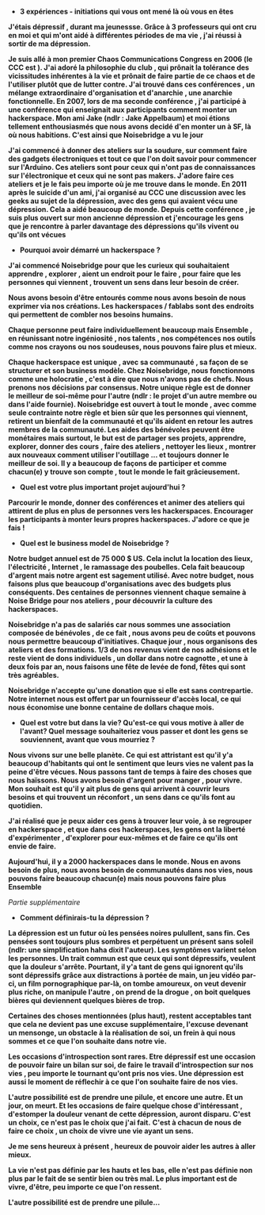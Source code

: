 * __3 expériences - initiations qui vous ont mené là où vous en êtes__

__J'étais dépressif , durant ma jeunessse. Grâce à 3 professeurs qui ont cru en moi et qui m'ont aidé à différentes périodes de ma vie , j'ai réussi à sortir de ma dépression.__

__Je suis allé à mon premier Chaos Communications Congress en 2006 (le CCC est ).
J'ai adoré la philosophie du club , qui prônait la tolérance des vicissitudes inhérentes à la vie et prônait de faire partie de ce chaos et de l'utiliser plutôt que de lutter contre.
J'ai trouvé dans ces conférences , un mélange extraordinaire d'organisation et d'anarchie , une anarchie fonctionnelle. En 2007, lors de ma seconde conférence , j'ai participé à une conférence qui enseignait aux participants comment monter un hackerspace. Mon ami Jake (ndlr : Jake Appelbaum) et moi étions tellement enthousiasmés que nous avons decidé d'en monter un à SF, là où nous habitions. C'est ainsi que Noisebridge a vu le jour__

__J'ai commencé à donner des ateliers sur la soudure, sur comment faire des gadgets électroniques et tout ce que l'on doit savoir pour commencer sur l'Arduino. Ces ateliers sont pour ceux qui n'ont pas de connaissances sur l'électronique et ceux qui ne sont pas makers. J'adore faire ces ateliers et je le fais peu importe où je me trouve dans le monde. En 2011 après le suicide d'un ami, j'ai organisé au CCC une discussion avec les geeks au sujet de la dépression, avec des gens qui avaient vécu une dépression. Cela a aidé beaucoup de monde. Depuis cette conférence , je suis plus ouvert sur mon ancienne dépression et j'encourage les gens que je rencontre à parler davantage des dépressions qu'ils vivent ou qu'ils ont vécues__


* __Pourquoi avoir démarré un hackerspace ?__

__J'ai commencé Noisebridge pour que les curieux qui souhaitaient apprendre , explorer , aient un endroit pour le faire , pour faire que les personnes qui viennent , trouvent un sens dans leur besoin de créer.__

__Nous avons besoin d'être entourés comme nous avons besoin de nous exprimer via nos créations. Les hackerspaces / fablabs sont des endroits qui permettent de combler nos besoins humains.__

__Chaque personne peut faire individuellement beaucoup mais Ensemble , en réunissant notre ingéniosité , nos talents , nos compétences nos outils comme nos crayons ou nos soudeuses, nous pouvons faire plus et mieux.__ 

__Chaque hackerspace est unique , avec sa communauté , sa façon de se structurer et son business modèle. Chez Noisebridge, nous fonctionnons comme une holocratie , c'est à dire que nous n'avons pas de chefs. Nous prenons nos décisions par consensus. Notre unique règle est de donner le meilleur de soi-même pour l'autre (ndlr : le projet d'un autre membre ou dans l'aide fournie). Noisebridge est ouvert à tout le monde , avec comme seule contrainte notre règle et bien sûr que les personnes qui viennent, retirent un bienfait de la communauté et qu'ils aident en retour les autres membres de la communauté.
Les aides des bénévoles peuvent être monétaires mais surtout, le but est de partager ses projets, apprendre, explorer, donner des cours , faire des ateliers , nettoyer les lieux , montrer aux nouveaux comment utiliser l'outillage ... et toujours donner le meilleur de soi. Il y a beaucoup de façons de participer et comme chacun(e) y trouve son compte , tout le monde le fait grâcieusement.__


* __Quel est votre plus important projet aujourd'hui ?__

__Parcourir le monde, donner des conférences et animer des ateliers qui attirent de plus en plus de personnes vers les hackerspaces. Encourager les participants à monter leurs propres hackerspaces. J'adore ce que je fais !__


* __Quel est le business model de Noisebridge ?__

__Notre budget annuel est de 75 000 $ US. Cela inclut la location des lieux, l'électricité , Internet , le ramassage des poubelles. Cela fait beaucoup d'argent mais notre argent est sagement utilisé. Avec notre budget, nous faisons plus que beaucoup d'organisations avec des budgets plus conséquents. Des centaines de personnes viennent chaque semaine à Noise Bridge pour nos ateliers , pour découvrir la culture des hackerspaces.__

__Noisebridge n'a pas de salariés car nous sommes une association composée de bénévoles , de ce fait , nous avons peu de coûts et pouvons nous permettre beaucoup d'initiatives. Chaque jour , nous organisons des ateliers et des formations. 1/3 de nos revenus vient de nos adhésions et le reste vient de dons individuels , un dollar dans notre cagnotte , et une à deux fois par an, nous faisons une fête de levée de fond, fêtes qui sont très agréables.__  

__Noisebridge n'accepte qu'une donation que si elle est sans contrepartie. Notre internet nous est offert par un fournisseur d'accès local, ce qui nous économise une bonne centaine de dollars  chaque mois.__


* __Quel est votre but dans la vie? Qu'est-ce qui vous motive à aller de l'avant? Quel message souhaiteriez vous passer et dont les gens se souviennent, avant que vous mourriez ?__

__Nous vivons sur une belle planète. Ce qui est attristant est qu'il y'a beaucoup d'habitants qui ont le sentiment que leurs vies ne valent pas la peine d'être vécues. Nous passons tant de temps à faire des choses que nous haïssons. Nous avons besoin d'argent pour manger , pour vivre. Mon souhait est qu'il y ait plus de gens qui arrivent à couvrir leurs besoins et qui trouvent un réconfort , un sens dans ce qu'ils font au quotidien.__

__J'ai réalisé que je peux aider ces gens à trouver leur voie, à se regrouper en hackerspace , et que dans ces hackerspaces, les gens ont la liberté d'expérimenter , d'explorer pour eux-mêmes et de faire ce qu'ils ont envie de faire.__

__Aujourd'hui, il y a 2000 hackerspaces dans le monde. Nous en avons besoin de plus, nous avons besoin de communautés dans nos vies, nous pouvons faire beaucoup chacun(e) mais nous pouvons faire plus Ensemble__

_Partie supplémentaire_

* __Comment définirais-tu la dépression ?__

__La dépression est un futur où les pensées noires pulullent, sans fin. Ces pensées sont toujours plus sombres et perpétuent un présent sans soleil (ndlr: une simplification haha dixit l'auteur). Les symptômes varient selon les personnes. Un trait commun est que ceux qui sont dépressifs, veulent que la douleur s'arrête. Pourtant, il y'a tant de gens qui ignorent qu'ils sont dépressifs grâce aux distractions à portée de main, un jeu vidéo par-ci, un film pornographique par-là, on tombe amoureux, on veut devenir plus riche, on manipule l'autre , on prend de la drogue , on boit quelques bières qui deviennent quelques bières de trop.__  

__Certaines des choses mentionnées (plus haut), restent acceptables tant que cela ne devient pas une excuse supplémentaire, l'excuse devenant un mensonge, un obstacle à la réalisation de soi, un frein à qui nous sommes et ce que l'on souhaite dans notre vie.__

__Les occasions d'introspection sont rares. Etre dépressif est une occasion de pouvoir faire un bilan sur soi, de faire le travail d'introspection sur nos vies , peu importe le tournant qu'ont pris nos vies. Une dépression est aussi le moment de réflechir à ce que l'on souhaite faire de nos vies.__

__L'autre possibilité est de prendre une pilule, et encore une autre. Et un jour, on meurt. Et les occasions de faire quelque chose d'intéressant , d'estomper la douleur venant de cette dépression, auront disparu. C'est un choix, ce n'est pas le choix que j'ai fait.__ 
__C'est à chacun de nous de faire ce choix , un choix de vivre une vie ayant un sens.__

__Je me sens heureux à présent , heureux de pouvoir aider les autres à aller mieux.__

__La vie n'est pas définie par les hauts et les bas, elle n'est pas définie non plus par le fait de se sentir bien ou très mal. Le plus important est de vivre, d'être, peu importe ce que l'on ressent.__ 

__L'autre possibilité est de prendre une pilule...__


